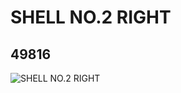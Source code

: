 # SHELL NO.2 RIGHT
## 49816
![SHELL NO.2 RIGHT](https://lc-www-live-s.legocdn.com/media/bricks/5/2/4241021.jpg)